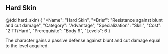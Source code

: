 ## Hard Skin

@(dd hard_skin)
{ 
  "*Name": "Hard Skin",
  "*Brief": "Resistance against blunt and cut damage",
  "Category": "Advantage",
  "Specialization": "Skill", 
  "Cost": "2 TT/Hard",
  "Prerequisite": "Body 9",
  "Levels": 6
}

The character gains a passive defense against blunt
and cut damage equal to the level acquired.
